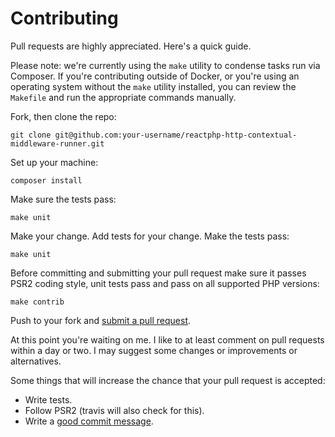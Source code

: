 # Contributing

Pull requests are highly appreciated. Here's a quick guide.

Please note: we're currently using the `make` utility to condense tasks run via Composer. If you're contributing outside of Docker, or you're using an operating system without the `make` utility installed, you can review the `Makefile` and run the appropriate commands manually.

Fork, then clone the repo:

    git clone git@github.com:your-username/reactphp-http-contextual-middleware-runner.git

Set up your machine:

    composer install

Make sure the tests pass:

    make unit

Make your change. Add tests for your change. Make the tests pass:

    make unit

Before committing and submitting your pull request make sure it passes PSR2 coding style, unit tests pass and pass on all supported PHP versions:

    make contrib

Push to your fork and [submit a pull request][pr].

[pr]: https://help.github.com/articles/creating-a-pull-request/

At this point you're waiting on me. I like to at least comment on pull requests
within a day or two. I may suggest some changes or improvements or alternatives.

Some things that will increase the chance that your pull request is accepted:

* Write tests.
* Follow PSR2 (travis will also check for this).
* Write a [good commit message][commit].

[commit]: http://chris.beams.io/posts/git-commit/
